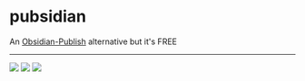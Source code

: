 # pubsidian
An [Obsidian-Publish](https://obsidian.md/publish) alternative but it's FREE

---

![](https://img.shields.io/badge/Initial%20Build-Success-brightgreen) ![](https://img.shields.io/badge/Final%20Release-Work%20in%20Progress-yellowgreen) ![](https://img.shields.io/badge/Demo-Active-brightgreen)

